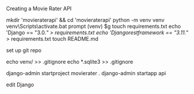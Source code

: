 Creating a Movie Rater API

mkdir 'movieraterapi' && cd 'movieraterapi'
python -m venv venv
venv\Scripts\activate.bat
prompt (venv) $g
touch requirements.txt
echo 'Django == "3.0.*" > requirements.txt
echo 'Djangorestframework == "3.11.*" > requirements.txt
touch README.md

set up git repo

echo venv/ >> .gitignore
echo *.sqlite3 >> .gitignore

django-admin startproject movierater .
django-admin startapp api


edit Django
